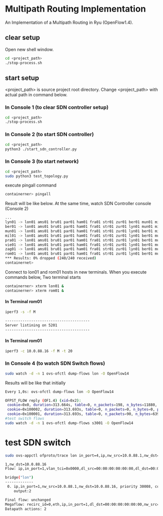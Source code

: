 # Multipath Routing Implementation

An Implementation of a Multipath Routing in Ryu (OpenFlow1.4).




## clear setup
Open new shell window.

```bash
cd <project_path>
./stop-process.sh
```


## start setup
<project_path> is source project root directory. Change <project_path> with actual path in command below.

### In Console 1 (to clear SDN controller setup)
```bash
cd <project_path>
./stop-process.sh
```

### In Console 2 (to start SDN controller)
```bash
cd <project_path>
python3 ./start_sdn_controller.py
```

### In Console 3 (to start network)
```bash
cd <project_path>
sudo python3 test_topology.py
```

execute pingall command

```bash
containerner> pingall
```
Result will be like below. At the same time, watch SDN Controller console (Console 2) 
```bash
...
lyn01 -> lon01 ams01 bru01 par01 ham01 fra01 str01 zur01 ber01 mun01 mil01 pra01 vie01 zag01 rom01 
ber01 -> lon01 ams01 bru01 par01 ham01 fra01 str01 zur01 lyn01 mun01 mil01 pra01 vie01 zag01 rom01 
mun01 -> lon01 ams01 bru01 par01 ham01 fra01 str01 zur01 lyn01 ber01 mil01 pra01 vie01 zag01 rom01 
mil01 -> lon01 ams01 bru01 par01 ham01 fra01 str01 zur01 lyn01 ber01 mun01 pra01 vie01 zag01 rom01 
pra01 -> lon01 ams01 bru01 par01 ham01 fra01 str01 zur01 lyn01 ber01 mun01 mil01 vie01 zag01 rom01 
vie01 -> lon01 ams01 bru01 par01 ham01 fra01 str01 zur01 lyn01 ber01 mun01 mil01 pra01 zag01 rom01 
zag01 -> lon01 ams01 bru01 par01 ham01 fra01 str01 zur01 lyn01 ber01 mun01 mil01 pra01 vie01 rom01 
rom01 -> lon01 ams01 bru01 par01 ham01 fra01 str01 zur01 lyn01 ber01 mun01 mil01 pra01 vie01 zag01 
*** Results: 0% dropped (240/240 received)
containernet> 
```

Connect to lon01 and rom01 hosts in new terminals. When you execute commands below, Two terminal starts

```bash
containerner> xterm lon01 &
containerner> xterm rom01 &
```

#### In Terminal rom01
```bash
iperf3 -s -f M
```

```bash
---------------------------------------
Server listining on 5201
---------------------------------------
```

#### In Terminal rom01

```bash
iperf3 -c 10.0.88.16 -f M -t 20
```


### In Console 4 (to watch SDN Switch flows)
```bash
sudo watch -d -n 1 ovs-ofctl dump-flows lon -O OpenFlow14
```
Results will be like that initially
```bash
Every 1,0s: ovs-ofctl dump-flows lon -O OpenFlow14                                                                                                                                bambam: Sat Jun 13 15:27:00 2020

OFPST_FLOW reply (OF1.4) (xid=0x2):
 cookie=0x0, duration=313.664s, table=0, n_packets=198, n_bytes=11880, priority=65535,dl_dst=01:80:c2:00:00:0e,dl_type=0x88cc actions=CONTROLLER:65535
 cookie=0x100002, duration=313.693s, table=0, n_packets=0, n_bytes=0, priority=999,ipv6 actions=drop
 cookie=0x100001, duration=313.693s, table=0, n_packets=90, n_bytes=6392, priority=0 actions=CONTROLLER:65535
#test switch flows
sudo watch -d -n 1 ovs-ofctl dump-flows s3001 -O OpenFlow14
```


# test SDN switch

```bash
sudo ovs-appctl ofproto/trace lon in_port=4,ip,nw_src=10.0.88.1,nw_dst=10.0.88.16
```


```bash
1,nw_dst=10.0.88.16
Flow: ip,in_port=1,vlan_tci=0x0000,dl_src=00:00:00:00:00:00,dl_dst=00:00:00:00:00:00,nw_src=10.0.88.1,nw_dst=10.0.88.16,nw_proto=0,nw_tos=0,nw_ecn=0,nw_ttl=0

bridge("lon")
-------------
 0. ip,in_port=1,nw_src=10.0.88.1,nw_dst=10.0.88.16, priority 30008, cookie 0x10285
    output:2

Final flow: unchanged
Megaflow: recirc_id=0,eth,ip,in_port=1,dl_dst=00:00:00:00:00:00,nw_src=10.0.88.1,nw_dst=10.0.88.16,nw_frag=no
Datapath actions: 2
```